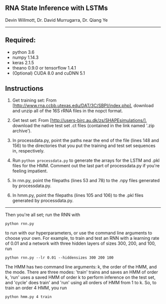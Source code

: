 ## RNA State Inference with LSTMs

Devin Willmott, Dr. David Murrugarra, Dr. Qiang Ye

---

Required:
------
* python 3.6
* numpy 1.14.3
* keras 2.1.5
* theano 0.9.0 or tensorflow 1.4.1
* (Optional) CUDA 8.0 and cuDNN 5.1

Instructions
------

1) Get training set: From [http://www.rna.ccbb.utexas.edu/DAT/3C/SBPI/index.php], download and unzip all of the 16S rRNA files in the nopct format.

2) Get test set: From [http://users-birc.au.dk/zs/SHAPEsimulations/], download the native test set .ct files (contained in the link named '.zip archive').

3) In processdata.py, point the paths near the end of the file (lines 148 and 156) to the directories that you put the training and test set sequences in, respectively.

4) Run `python processdata.py` to generate the arrays for the LSTM and .pkl files for the HMM. Comment out the last part of processdata.py if you're feeling impatient.

5) In rnn.py, point the filepaths (lines 53 and 78) to the .npy files generated by processdata.py.

6) In hmm.py, point the filepaths (lines 105 and 106) to the .pkl files generated by processdata.py.

---

Then you're all set; run the RNN with

```python rnn.py```

to run with our hyperparameters, or use the command line arguments to choose your own. For example, to train and test an RNN with a learning rate of 0.01 and a network with three hidden layers of sizes 300, 200, and 100, run

```python rnn.py --lr 0.01 --hiddensizes 300 200 100```

The HMM has two command line arguments: k, the order of the HMM, and the mode. There are three modes: 'train' trains and saves an HMM of order k, 'run' uses a saved HMM of order k to perform inference on the test set, and 'cycle' does train' and 'run' using all orders of HMM from 1 to k. So, to train an order 4 HMM, you run

```python hmm.py 4 train```


